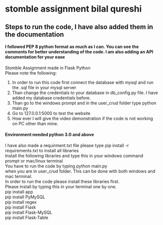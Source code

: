 # stomble assignment bilal qureshi <br/>
 ## Steps to run the code,  I have also added them in the documentation <br/>
 
 #### I followed PEP 8 python format as much as I can. You can see the comments for better understanding of the code. I am also adding an API documentation for your ease
Stomble Assignment made in Flask Python <br/>
Please note the following: <br/>
1. In order to run this code first connect the database with mysql and run the .sql file in your mysql server<br/>
2. Than change the credentials to your database in db_config.py file. I have added my database credentials before. <br/>
3. Than go to the windows prompt and in the user_crud folder type python main.py <br/>
4. Go to 127.0.0.1:5000 to test the website <br/>
5. How ever I will give the video demonstration if the code is not working on PC other than mine.<br/>


#### Environment needed python 3.0 and above
I have also made a requirment.txt file please type  pip install -r requirements.txt  to install all libraries <br/>
Install the following libraries and type this in your windows command prompt or mac/linux terminal <br/>
You have to run the code by typing python main.py <br/>
when you are in user_crud folder. This can be done with both windows and mac terminal. <br/>
In order to run the code please install these libraries first. <br/>
Please install by typing this in your terminal one by one. <br/>
pip install app <br/>
pip install PyMySQL <br/>
pip install regex <br/>
pip install Flask <br/>
pip install Flask-MySQL <br/>
pip install Flask-Table <br/>
